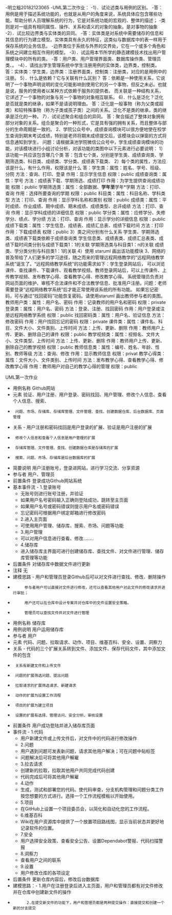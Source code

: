 -明立榀20182123065
-UML第二次作业：
-1）．试论述类与用例的区别。
-答：用例是用于描述系统功能的，也就是从用户的角度来说，系统具体应包含哪些功能，帮助分析人员理解系统的行为，它是对系统功能的宏观的、整体的描述；
-类则是对一组具有相同属性、操作、关系和语义的对象的抽象。是对事物的抽象
-2）．试比较边界类与实体类的异同。
-答：实体类是对系统中需要储存的信息和其信息的行为建立模型。实体类具有永久的特征，这类似与数据库中的表一样用于保存系统的业务信息。
-边界类位于系统与外界的交界处，它在一个或多个角色和系统之间建立相互作用的模型。
-3）．试运用本节所学的静态建模技术找出用户管理模块中的所有的类。
-答：用户类、用户管理界面类、数据库操作类、管理员类、。
-4）．请找出学生管理系统中学生注册用例的实体类，边界类，控制类。
答：实体类：学生类，边界类：注册界面类，控制类：注册类，对应的是用例中的注册。
5）．什么是依赖？它与关联有什么区别？
答：依赖是一种使用关系，它说明了一个事物声明说明的变化可能影响到使用它的另一个事物，但反之未必。也就是说，服务的使用者以某种方式依赖于服务的提供者。
    而关联是一种结构关系，它详述了一个事物的对象与另一个事物的对象相互联系。
6)．什么是泛化？泛化是否就是类的继承，如果不是请说明理由。
答：泛化是一般事物（称为父类或超类）和较特殊事物（称为子类或孩子类）之间的关系。泛化不是类的继承，类的继承是泛化的一种。
7）．试论述聚合和组合的异同。
答：聚合描述了整体对象拥有部分对象的关系。组合是聚合的一种形式，它是具有强的拥有关系，而且整体与部分的生命周期是一致的。
2、学院公众号中，成绩查询模块可以很方便地使在校学生查询到期末考试成绩，特别是老师将期末成绩提交后，该模块会以弹窗的方式将信息通知到学生，
   问题：请根据滇池学院微信公众号中，学生成绩查询模块的功能，对该模块进行小组讨论分析，对该功能的类图中以下元素进行必要说明：
1）该功能一共应该包含哪几个类
答：包含七个类，分别是学生类、成绩查询类、学期筛选类、科目类、成绩类、学分类、成绩表下载类、
2）每个类的属性，方法应该是什么，有什么作用，权限该是什么
答：学生类：属性：姓名、学号、班级、分院
            方法：查询、打印、登录
            作用：显示学生信息
            权限：public
   成绩查询类：属性：学号
               方法：成绩表下载、学期筛选、成绩打印
               作用：为学生提供查询成绩功能
               权限：public
   学期筛选类：属性：全部数据、**学年至**学年*学期
               方法：打印、查询
               作用：选择所要查询的学期
               权限：public
科目类：属性：科目名称、学科类型
            方法：打印、查询
            作用：显示学科名称和类别
            权限：public
成绩类：属性：平时成绩、作业成绩、期中成绩、期末成绩、成绩类型、总评成绩
            方法：打印、查询
            作用：显示学科成绩的详细信息
            权限：public
学分类：属性：应修学分、失修学分、绩点、学分绩
方法：打印、查询
作用：显示学分的详细信息
权限：public
成绩下载类：属性：学生信息、成绩表、成绩汇总表、成绩下载时间
            方法：打印
            作用：下载成绩表
            权限：public
3）类之间分别有什么关系
学生类、学期筛选类、成绩表下载类依赖于成绩查询类
学生信息类、成绩表类、成绩汇总表类、成绩下载时间类分别与成绩下载类1：1的关联
学期筛选类与科目类1：n的关联
成绩类、学分类分别与科目类1：1的关联
4）使用 staruml 画出该功能模块
3、网络的普及带给了人们更多的学习途径，随之而来的管理远程网络教学的“远程网络教学系统”诞生了。“远程网络教学系统”的功能需求如下：学生登录网站后，
可以浏览课件、查找课件、下载课件、观看教学视频。教师登录网站后，可以上传课件、上传教学视频、发布教学心得、查看教学心得、修改教学心得。
系统管理员负责对网站页面的维护、审核不合法课件和不合法教学信息、批准用户注册。问题：老师需要登录“远程网络教学系统”后才能正常使用该系统的所有功能。
如果忘记密码，可与通过“找回密码”功能恢复密码。请使用staruml 画出教师参与者的类图。
教师用户类：属性：用户名、密码
            作用：记录教师的用户名和密码
            权限：private
登录类：属性：用户名、密码
        方法：登录、注册、找回密码
        作用：用户登录或注册远程网络教学系统
        权限：public
找回密码类：属性：用户名、验证信息
            方法：修改密码
            作用：用户找回忘记的密码
            权限：private
课件类：属性：课件名、科目、文件大小、文件类别、上传时间
        方法：上传、更新、删除
        作用：教师用户上传、更新、删除自己的课件
         权限：public
教学视频类：属性：视频名、文件大小、文件类型、上传时间
            方法：上传、更新、删除
            作用：教师用户上传、更新、删除自己的教学视频
            权限：public
教师信息类：属性：编号、姓名、年龄、性别、教师等级
            方法：查询、修改
            作用：显示教师信息
            权限：privat
教学心得类：属性：文件大小、文件类别、上传时间
            方法：发布教学心得、查看教学心得、修改教学心得
            作用：教师用户对自己的教学心得的管理
            权限：public



UML第一次作业
- 用例名称	Github网站
- 元素 验证、用户注册、用户登录、密码找回、用户管理、修改个人信息、查看个人信息、搜索、
-      问题、市场、存储库、存储库管理、文件管理、查找、创建数据仓库、后台数据库、页面管理
- 关系 - 用户注册和密码找回是用户登录的扩展、验证是用户注册的扩展
-      修改个人信息和查看个人信息是用户管理的扩展
-      存储库管理、文件管理、查找、创建数据仓库是存储库的扩展
-      搜索、问题、市场、存储库是后台数据库的扩展
- 简要说明	用户注册账号，登录进网站，进行学习交流、分享资源
- 参与者	用户、管理员
- 前置条件	登录成功Github网站系统
- 基本事件流	 - 1.登录账号
 	 - 无账号则进行账号注册，并验证
 	 - 如果用户名号密码输入正确则登陆成功，跳转至主页面
 	 - 如果用户名号或密码错误则提示用户名或密码错误
	 - 忘记密码可根据用户绑定邮箱进行修改密码
	 - 2.进入主页面
	 - 可使用用户管理、储存库、搜索、市场、问题等功能
	 - 3.用户管理
	 - 可以对用户信息进行查看、修改........
	 - 4.储存库
	 - 进入储存库主界面可进行创建储存库、查找文件、对文件进行管理、储存库管理等功能
- 后置条件	对储存库中数据文件进行更新
- 注释	无
- 建模思路 - 用户和管理员登录Github后可以对文件进行查找、修改、删除操作
-          参与者用户可以直接对文件进行修改，还可以查看其他用户对此文件的修改请求并进行审批；
-          用户还可以在仓库中设计专案并对仓库中的文件设置安全策略。
-          管理员可以查找文件并对文件进行管理
- 用例名称	储存库
- 用例说明	用户运用储存库
- 参与者	用户 
- 元素 代码、问题、拉取请求、动作、项目、维基百科、安全、设置、洞察力
- 关系 - 代码的三个扩展关系转到文件、添加文件、保存代码文件，其中添加文件的包含
-      关系有新建文件和上传文件
-      问题的扩展筛选问题、提出问题
-      拉取请求的扩展筛选请求、新建请求
-      动作的扩展为设置工作流程
-      项目的扩展为建立项目
-      设置的扩展有选择、管理访问、安全分析、审核设置
- 前置条件	用户成功登陆并进入储存库页面
- 事件流	 - 1.代码
 	 - 用户新建文件或上传文件后，对文件中的代码进行修改操作
	 - 2.问题
	 - 用户遇到问题可发表新问题，请求其他用户解决；可在问题中贴标签
	 - 问题解决后可将其他用户解雇
	 - 3.拉去请求
	 - 创建新的拉取，拉取其他用户共同完成代码创建
	 - 代码完成后可将其他用户解雇
	 - 4.动作
	 - 生成，测试和部署您的代码。使代码审查，分支机构管理和问题分类工作按您想要的方式进行。选择一个工作流程模板以开始使用。
	 - 5.项目
	 - 在GitHub上设置一个项目委员会，以简化和自动化您的工作流程。
	 - 6.维基百科
	 - Wiki在用户资源库中提供了一个放置项目路线图，显示当前状态并更好地记录软件的位置。
	 - 7.安全
	 - 用户选择安全政策、查看安全公告、设置Dependabot警报、代码扫描警报
	 - 8.洞察力
	 - 查看用户之间的联系
	 - 9.设置
	 - 用户修改仓库的各项设定
- 后置条件	更新仓库内容后，修改后台数据库
- 建模思路：- 1.用户在注册登录后进入主页面，用户和管理员都有对文件修改并在仓库中创建新文件的操作
-           2.在提交新文件的功能下，用户和管理员都是两种提交操作：直接提交和创建一个新的分支提交
